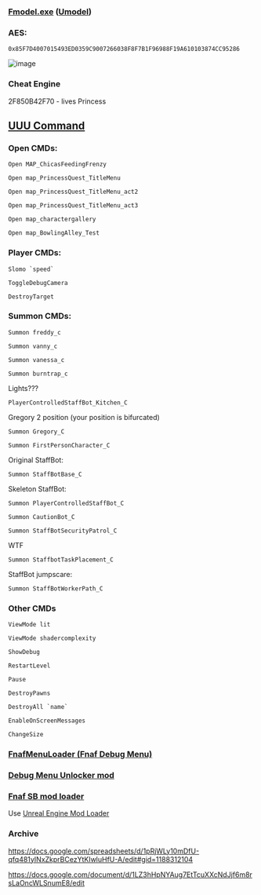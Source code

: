 ### [Fmodel.exe](https://github.com/iAmAsval/FModel) ([Umodel](https://github.com/gildor2/UEViewer))
### AES:
```
0x85F7D4007015493ED0359C9007266038F8F7B1F96988F19A610103874CC95286
```

![image](https://user-images.githubusercontent.com/87380272/147861521-84196a24-23cb-4113-88cf-2dbc39fbe9b3.png)

### Cheat Engine
2F850B42F70 - lives Princess

## [UUU Command](https://framedsc.com/GeneralGuides/universal_ue4_consoleunlocker.htm)
### Open CMDs:
```
Open MAP_ChicasFeedingFrenzy
```
```
Open map_PrincessQuest_TitleMenu
```
```
Open map_PrincessQuest_TitleMenu_act2
```
```
Open map_PrincessQuest_TitleMenu_act3
```
```
Open map_charactergallery
```
```
Open map_BowlingAlley_Test
```
### Player CMDs:
```
Slomo `speed`
```
```
ToggleDebugCamera
```
```
DestroyTarget
```
### Summon CMDs:
```
Summon freddy_c
```
```
Summon vanny_c
```
```
Summon vanessa_c
```
```
Summon burntrap_c
```
Lights???
```
PlayerControlledStaffBot_Kitchen_C
```
Gregory 2 position (your position is bifurcated)
```
Summon Gregory_C
```
```
Summon FirstPersonCharacter_C
```
Original StaffBot:
```
Summon StaffBotBase_C
```
Skeleton StaffBot:
```
Summon PlayerControlledStaffBot_C
```
```
Summon CautionBot_C
```
```
Summon StaffBotSecurityPatrol_C
```
WTF
```
Summon StaffbotTaskPlacement_C
```
StaffBot jumpscare:
```
Summon StaffBotWorkerPath_C
```
### Other CMDs
```
ViewMode lit
```
```
ViewMode shadercomplexity
```
```
ShowDebug
```
```
RestartLevel
```
```
Pause
```
```
DestroyPawns
```
```
DestroyAll `name`
```
```
EnableOnScreenMessages
```
```
ChangeSize
```

### [FnafMenuLoader (Fnaf Debug Menu)](https://github.com/Skizzium/FNaFMenuLoader)

### [Debug Menu Unlocker mod](https://github.com/Kaydax/DebugMenuUnlocker)

### [Fnaf SB mod loader](https://cdn.kaydax.xyz/fnaf_sb_mod_loader.zip)
Use [Unreal Engine Mod Loader](https://github.com/RussellJerome/UnrealModLoader)
### Archive
https://docs.google.com/spreadsheets/d/1pRjWLy10mDfU-qfq481yINxZkprBCezYtKIwluHfU-A/edit#gid=1188312104

https://docs.google.com/document/d/1LZ3hHpNYAug7EtTcuXXcNdJjf6m8rsLaOncWLSnumE8/edit

